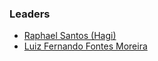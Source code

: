 ### Leaders

* [Raphael Santos (Hagi)](mailto:raphael.santos@owasp.org)
* [Luiz Fernando Fontes Moreira](mailto:luiz.moreira@owasp.org)
